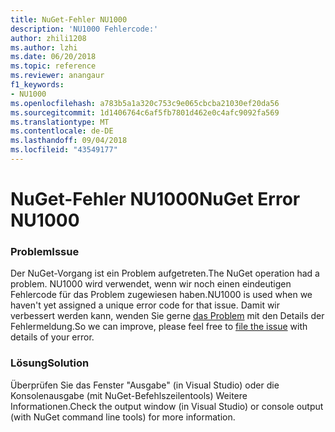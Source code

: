 ```yaml
---
title: NuGet-Fehler NU1000
description: 'NU1000 Fehlercode:'
author: zhili1208
ms.author: lzhi
ms.date: 06/20/2018
ms.topic: reference
ms.reviewer: anangaur
f1_keywords:
- NU1000
ms.openlocfilehash: a783b5a1a320c753c9e065cbcba21030ef20da56
ms.sourcegitcommit: 1d1406764c6af5fb7801d462e0c4afc9092fa569
ms.translationtype: MT
ms.contentlocale: de-DE
ms.lasthandoff: 09/04/2018
ms.locfileid: "43549177"
---
```

# <a name="nuget-error-nu1000"></a><span data-ttu-id="abd29-103">NuGet-Fehler NU1000</span><span class="sxs-lookup"><span data-stu-id="abd29-103">NuGet Error NU1000</span></span>

### <a name="issue"></a><span data-ttu-id="abd29-104">Problem</span><span class="sxs-lookup"><span data-stu-id="abd29-104">Issue</span></span>
<span data-ttu-id="abd29-105">Der NuGet-Vorgang ist ein Problem aufgetreten.</span><span class="sxs-lookup"><span data-stu-id="abd29-105">The NuGet operation had a problem.</span></span> <span data-ttu-id="abd29-106">NU1000 wird verwendet, wenn wir noch einen eindeutigen Fehlercode für das Problem zugewiesen haben.</span><span class="sxs-lookup"><span data-stu-id="abd29-106">NU1000 is used when we haven't yet assigned a unique error code for that issue.</span></span> <span data-ttu-id="abd29-107">Damit wir verbessert werden kann, wenden Sie gerne [das Problem](https://github.com/nuget/home/issues) mit den Details der Fehlermeldung.</span><span class="sxs-lookup"><span data-stu-id="abd29-107">So we can improve, please feel free to [file the issue](https://github.com/nuget/home/issues) with details of your error.</span></span>

### <a name="solution"></a><span data-ttu-id="abd29-108">Lösung</span><span class="sxs-lookup"><span data-stu-id="abd29-108">Solution</span></span>
<span data-ttu-id="abd29-109">Überprüfen Sie das Fenster "Ausgabe" (in Visual Studio) oder die Konsolenausgabe (mit NuGet-Befehlszeilentools) Weitere Informationen.</span><span class="sxs-lookup"><span data-stu-id="abd29-109">Check the output window (in Visual Studio) or console output (with NuGet command line tools) for more information.</span></span>
